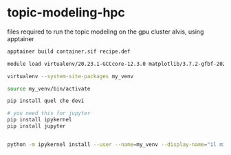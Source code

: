 # topic-modeling-hpc
files required to run the topic modeling on the gpu cluster alvis, using apptainer



``` bash
apptainer build container.sif recipe.def
```


``` bash
module load virtualenv/20.23.1-GCCcore-12.3.0 matplotlib/3.7.2-gfbf-2023a SciPy-bundle/2023.07-gfbf-2023a h5py/3.9.0-foss-2023a

virtualenv --system-site-packages my_venv

source my_venv/bin/activate

pip install quel che devi 

# you need this for jupyter
pip install ipykernel
pip install jupyter


python -m ipykernel install --user --name=my_venv --display-name="il mio pitonone"

``` 
